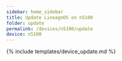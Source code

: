 ```yaml
---
sidebar: home_sidebar
title: Update LineageOS on n5100
folder: update
permalink: /devices/n5100/update
device: n5100
---
```

{% include templates/device_update.md %}
